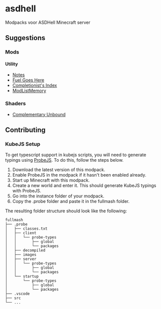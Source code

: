 # asdhell
Modpacks voor ASDHell Minecraft server

## Suggestions

### Mods

#### Utility

- [Notes](https://www.curseforge.com/minecraft/mc-mods/notes)
- [Fuel Goes Here](https://www.curseforge.com/minecraft/mc-mods/fuelgoeshere)
- [Completionist's Index](https://www.curseforge.com/minecraft/mc-mods/completionists-index)
- [ModListMemory](https://www.curseforge.com/minecraft/mc-mods/modlistmemory)

### Shaders

- [Complementary Unbound](https://www.curseforge.com/minecraft/shaders/complementary-unbound)

## Contributing

### KubeJS Setup

To get typescript support in kubejs scripts, you will need to generate typings using [ProbeJS](https://www.curseforge.com/minecraft/mc-mods/probejs). To do this, follow the steps below.

1. Download the latest version of this modpack.
2. Enable ProbeJS in the modpack if it hasn't been enabled already.
3. Start up Minecraft with this modpack.
4. Create a new world and enter it. This should generate KubeJS typings with ProbeJS.
5. Go into the instance folder of your modpack.
6. Copy the .probe folder and paste it in the fullmash folder.

The resulting folder structure should look like the following:

```
fullmash
├── .probe
│   ├── classes.txt
│   ├── client
│   │   └── probe-types
│   │       ├── global
│   │       └── packages
│   ├── decompiled
│   ├── images
│   ├── server
│   │   └── probe-types
│   │       ├── global
│   │       └── packages
│   └── startup
│       └── probe-types
│           ├── global
│           └── packages
├── .vscode
├── src
└── ...
```
